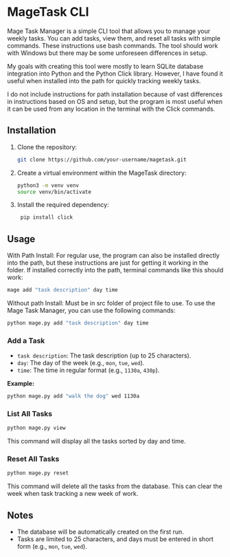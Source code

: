 
# MageTask CLI

Mage Task Manager is a simple CLI tool that allows you to manage your weekly tasks. You can add tasks, view them, and reset all tasks with simple commands.
These instructions use bash commands. The tool should work with Windows but there may be some unforeseen differences in setup.

My goals with creating this tool were mostly to learn SQLite database integration into Python and the Python Click library.
However, I have found it useful when installed into the path for quickly tracking weekly tasks.

I do not include instructions for path installation because of vast differences in instructions based on OS and setup,
but the program is most useful when it can be used from any location in the terminal with the Click commands.

## Installation

1. Clone the repository:

   ```bash
   git clone https://github.com/your-username/magetask.git
   ```

2. Create a virtual environment within the MageTask directory:

   ```bash
   python3 -m venv venv
   source venv/bin/activate
   ```

3. Install the required dependency:

   ```bash
    pip install click
   ```

## Usage

With Path Install:
For regular use, the program can also be installed directly into the path,
but these instructions are just for getting it working in the folder.
If installed correctly into the path, terminal commands like this should work:
```bash
mage add "task description" day time
```
Without path Install:
Must be in src folder of project file to use.
To use the Mage Task Manager, you can use the following commands:

```bash
python mage.py add "task description" day time
```

### Add a Task

- `task description`: The task description (up to 25 characters).
- `day`: The day of the week (e.g., `mon`, `tue`, `wed`).
- `time`: The time in regular format (e.g., `1130a`, `430p`).

**Example:**

```bash
python mage.py add "walk the dog" wed 1130a
```

### List All Tasks

```bash
python mage.py view
```

This command will display all the tasks sorted by day and time.

### Reset All Tasks

```bash
python mage.py reset
```

This command will delete all the tasks from the database. This can clear the week when task tracking a new week of work.

## Notes

- The database will be automatically created on the first run.
- Tasks are limited to 25 characters, and days must be entered in short form (e.g., `mon`, `tue`, `wed`).
